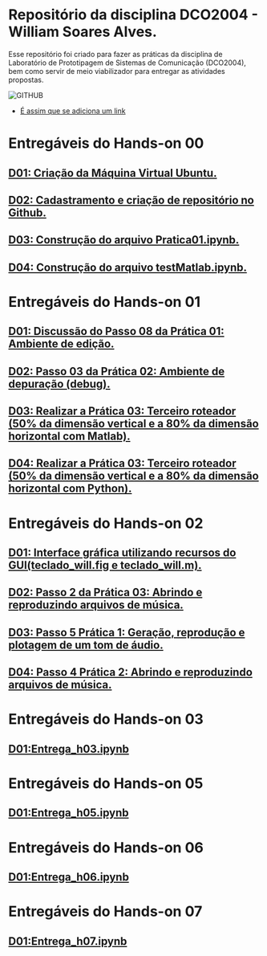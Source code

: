 # Repositório da disciplina DCO2004 - William Soares Alves.
Esse repositório foi criado para fazer as práticas da disciplina de Laboratório de Prototipagem de Sistemas de Comunicação (DCO2004), bem como servir de meio viabilizador para entregar as atividades propostas. 

![GITHUB](https://kanbanize.com/blog/wp-content/uploads/2014/11/GitHub.jpg)
* [É assim que se adiciona um link](https://www.youtube.com/watch?v=bpOSxM0rNPM) 

# Entregáveis do Hands-on 00

## [D01: Criação da Máquina Virtual Ubuntu.]()

## [D02: Cadastramento e criação de repositório no Github.](https://github.com/willalvesufrn/william_DCO2004) 

## [D03: Construção do arquivo Pratica01.ipynb.](https://github.com/willalvesufrn/william_DCO2004/blob/master/Entregaveis_do_Hands-on_00/Pratica01.ipynb)

## [D04: Construção do arquivo testMatlab.ipynb.](https://github.com/willalvesufrn/william_DCO2004/blob/master/Entregaveis_do_Hands-on_00/testMatlabwill.ipynb)

# Entregáveis do Hands-on 01

## [D01: Discussão do Passo 08 da Prática 01: Ambiente de edição.](https://github.com/willalvesufrn/william_DCO2004/blob/master/Entregaveis_do_Hands-on_01/Entrega_h01_D01.ipynb)

## [D02: Passo 03 da Prática 02: Ambiente de depuração (debug).](https://github.com/willalvesufrn/william_DCO2004/blob/master/Entregaveis_do_Hands-on_01/Entrega_h01_D02.ipynb)

## [D03: Realizar a Prática 03: Terceiro roteador (50% da dimensão vertical e a 80% da dimensão horizontal com Matlab).](https://github.com/willalvesufrn/william_DCO2004/blob/master/Entregaveis_do_Hands-on_01/Entrega_h01_D03.ipynb)

## [D04: Realizar a Prática 03: Terceiro roteador (50% da dimensão vertical e a 80% da dimensão horizontal com Python).](https://github.com/willalvesufrn/william_DCO2004/blob/master/Entregaveis_do_Hands-on_01/Entrega_h01_D04.ipynb)

# Entregáveis do Hands-on 02

## [D01: Interface gráfica utilizando recursos do GUI(teclado_will.fig e teclado_will.m).](https://github.com/willalvesufrn/william_DCO2004/tree/master/Entregaveis_do_Hands-on_02/Entrega_h02_D01)

## [D02: Passo 2 da Prática 03: Abrindo e reproduzindo arquivos de música.](https://github.com/willalvesufrn/william_DCO2004/blob/master/Entregaveis_do_Hands-on_02/Entrega_h02_D02.ipynb)

## [D03: Passo 5 Prática 1: Geração, reprodução e plotagem de um tom de áudio.](https://github.com/willalvesufrn/william_DCO2004/blob/master/Entregaveis_do_Hands-on_02/Entrega_h02_D03.ipynb)

## [D04: Passo 4 Prática 2: Abrindo e reproduzindo arquivos de música.](https://github.com/willalvesufrn/william_DCO2004/blob/master/Entregaveis_do_Hands-on_02/Entrega_h02_D04.ipynb)

# Entregáveis do Hands-on 03

## [D01:Entrega_h03.ipynb](https://github.com/willalvesufrn/william_DCO2004/blob/master/Entregaveis_do_Hands-on_03/Entrega_h03.ipynb)

# Entregáveis do Hands-on 05

## [D01:Entrega_h05.ipynb](https://github.com/willalvesufrn/william_DCO2004/blob/master/Entregaveis_do_Hands-on_05/Untitled.ipynb)

# Entregáveis do Hands-on 06

## [D01:Entrega_h06.ipynb](https://github.com/willalvesufrn/william_DCO2004/blob/master/Entregaveis_do_Hands-on_06/Entrega_h06.ipynb)


# Entregáveis do Hands-on 07

## [D01:Entrega_h07.ipynb](https://github.com/willalvesufrn/william_DCO2004/blob/master/Entregaveis_do_Hands-on_07/Entrega_h07.ipynb)


